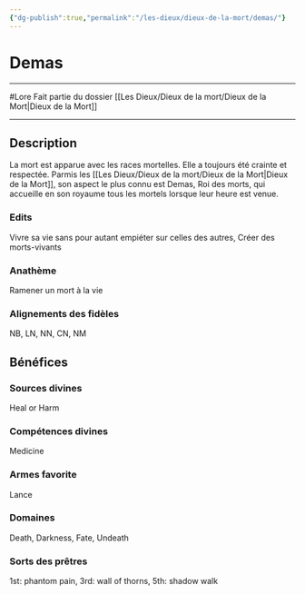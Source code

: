 ```yaml
---
{"dg-publish":true,"permalink":"/les-dieux/dieux-de-la-mort/demas/"}
---
```


# Demas
---
#Lore 
Fait partie du dossier [[Les Dieux/Dieux de la mort/Dieux de la Mort\|Dieux de la Mort]]

-------
## Description
La mort est apparue avec les races mortelles. Elle a toujours été crainte et respectée.
Parmis les [[Les Dieux/Dieux de la mort/Dieux de la Mort\|Dieux de la Mort]], son aspect le plus connu est Demas, Roi des morts, qui accueille en son royaume tous les mortels lorsque leur heure est venue.
### Edits
Vivre sa vie sans pour autant empiéter sur celles des autres, Créer des morts-vivants
### Anathème
Ramener un mort à la vie
### Alignements des fidèles
NB, LN, NN, CN, NM
## Bénéfices
### Sources divines
Heal or Harm
### Compétences divines
Medicine
### Armes favorite
Lance
### Domaines
Death, Darkness, Fate, Undeath
### Sorts des prêtres
1st: phantom pain, 3rd: wall of thorns, 5th: shadow walk